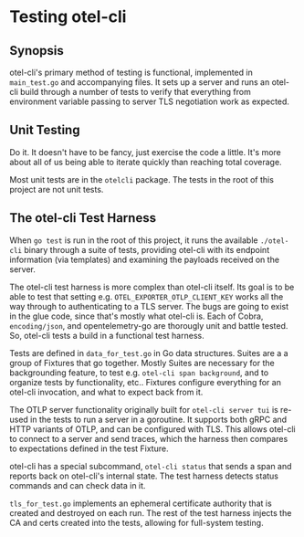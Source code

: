 # Testing otel-cli

## Synopsis

otel-cli's primary method of testing is functional, implemented in
`main_test.go` and accompanying files. It sets up a server and runs an otel-cli
build through a number of tests to verify that everything from environment
variable passing to server TLS negotiation work as expected.

## Unit Testing

Do it. It doesn't have to be fancy, just exercise the code a little. It's more
about all of us being able to iterate quickly than reaching total coverage.

Most unit tests are in the `otelcli` package. The tests in the root of this
project are not unit tests.

## The otel-cli Test Harness

When `go test` is run in the root of this project, it runs the available
`./otel-cli` binary through a suite of tests, providing otel-cli with its
endpoint information (via templates) and examining the payloads received on the
server.

The otel-cli test harness is more complex than otel-cli itself. Its goal is to
be able to test that setting e.g. `OTEL_EXPORTER_OTLP_CLIENT_KEY` works all the
way through to authenticating to a TLS server. The bugs are going to exist in
the glue code, since that's mostly what otel-cli is. Each of Cobra,
`encoding/json`, and opentelemetry-go are thorougly unit and battle tested. So,
otel-cli tests a build in a functional test harness.

Tests are defined in `data_for_test.go` in Go data structures. Suites are a a
group of Fixtures that go together. Mostly Suites are necessary for the
backgrounding feature, to test e.g. `otel-cli span background`, and to organize
tests by functionality, etc.. Fixtures configure everything for an otel-cli
invocation, and what to expect back from it.

The OTLP server functionality originally built for `otel-cli server tui` is
re-used in the tests to run a server in a goroutine. It supports both gRPC and
HTTP variants of OTLP, and can be configured with TLS. This allows otel-cli to
connect to a server and send traces, which the harness then compares to
expectations defined in the test Fixture.

otel-cli has a special subcommand, `otel-cli status` that sends a span and
reports back on otel-cli's internal state. The test harness detects status
commands and can check data in it.

`tls_for_test.go` implements an ephemeral certificate authority that is created
and destroyed on each run. The rest of the test harness injects the CA and certs
created into the tests, allowing for full-system testing.